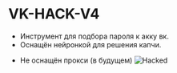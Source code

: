 # VK-HACK-V4
* Инструмент для подбора пароля к акку вк.
* Оснащён нейронкой для решения капчи.
- Не оснащён прокси (в будущем)
![Hacked](https://user-images.githubusercontent.com/115571334/216762100-55d7db8e-c9db-421e-8d90-9380dae6d5f7.png)
